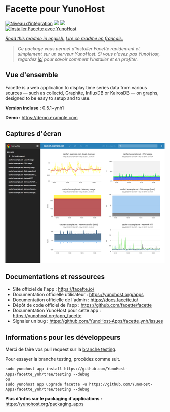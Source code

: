 # Facette pour YunoHost

[![Niveau d'intégration](https://dash.yunohost.org/integration/facette.svg)](https://dash.yunohost.org/appci/app/facette) ![](https://ci-apps.yunohost.org/ci/badges/facette.status.svg) ![](https://ci-apps.yunohost.org/ci/badges/facette.maintain.svg)  
[![Installer Facette avec YunoHost](https://install-app.yunohost.org/install-with-yunohost.svg)](https://install-app.yunohost.org/?app=facette)

*[Read this readme in english.](./README.md)*
*[Lire ce readme en français.](./README_fr.md)*

> *Ce package vous permet d'installer Facette rapidement et simplement sur un serveur YunoHost.
Si vous n'avez pas YunoHost, regardez [ici](https://yunohost.org/#/install) pour savoir comment l'installer et en profiter.*

## Vue d'ensemble

Facette is a web application to display time series data from various sources — such as collectd, Graphite, InfluxDB or KairosDB — on graphs, designed to be easy to setup and to use.

**Version incluse :** 0.5.1~ynh1

**Démo :** https://demo.example.com

## Captures d'écran

![](./doc/screenshots/screenshot.png)

## Documentations et ressources

* Site officiel de l'app : https://facette.io/
* Documentation officielle utilisateur : https://yunohost.org/apps
* Documentation officielle de l'admin : https://docs.facette.io/
* Dépôt de code officiel de l'app : https://github.com/facette/facette
* Documentation YunoHost pour cette app : https://yunohost.org/app_facette
* Signaler un bug : https://github.com/YunoHost-Apps/facette_ynh/issues

## Informations pour les développeurs

Merci de faire vos pull request sur la [branche testing](https://github.com/YunoHost-Apps/facette_ynh/tree/testing).

Pour essayer la branche testing, procédez comme suit.
```
sudo yunohost app install https://github.com/YunoHost-Apps/facette_ynh/tree/testing --debug
ou
sudo yunohost app upgrade facette -u https://github.com/YunoHost-Apps/facette_ynh/tree/testing --debug
```

**Plus d'infos sur le packaging d'applications :** https://yunohost.org/packaging_apps